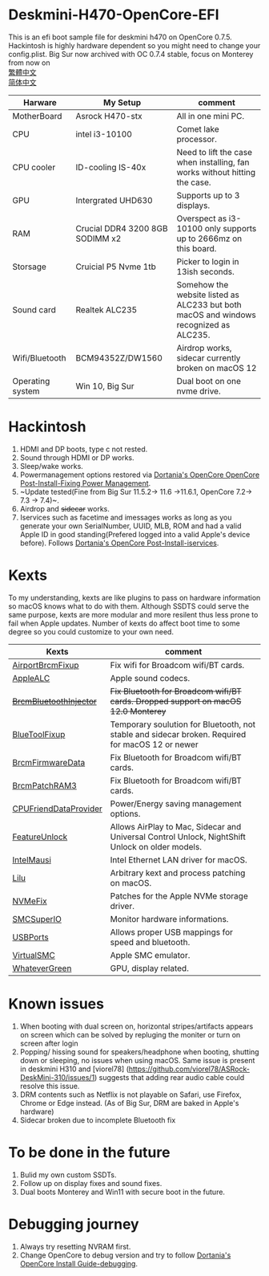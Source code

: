 # Deskmini-H470-OpenCore-EFI
This is an efi boot sample file for deskmini h470 on OpenCore 0.7.5.  
Hackintosh is highly hardware dependent so you might need to change your config.plist.
Big Sur now archived with OC 0.7.4 stable, focus on Monterey from now on  
[繁體中文](README_ZH-TW.md)  
[简体中文](README_zh-CN.md)

| Harware  |   My Setup |  comment |
|----------|-------------|------|
| MotherBoard |  Asrock H470-stx | All in one mini PC. |
| CPU |    intel i3-10100   |   Comet lake processor. |
| CPU cooler| ID-cooling IS-40x | Need to lift the case when installing, fan works without hitting the case. |
| GPU | Intergrated UHD630 | Supports up to 3 displays. |
| RAM |  Crucial DDR4 3200 8GB SODIMM x2 | Overspect as i3-10100 only supports up to 2666mz on this board. |
| Storsage |    Cruicial P5 Nvme 1tb | Picker to login in 13ish seconds. |
| Sound card | Realtek ALC235 | Somehow the website listed as ALC233 but both macOS and windows recognized as ALC235. | 
| Wifi/Bluetooth | BCM94352Z/DW1560 | Airdrop works, sidecar currently broken on macOS 12 |
| Operating system | Win 10, Big Sur | Dual boot on one nvme drive. |

# Hackintosh
1. HDMI and DP boots, type c not rested.
2. Sound through HDMI or DP works.
3. Sleep/wake works.
4. Powermanagement options restored via [Dortania's OpenCore OpenCore Post-Install-Fixing Power Management](https://dortania.github.io/OpenCore-Post-Install/universal/pm.html).
5. ~Update tested(Fine from Big Sur 11.5.2-> 11.6 ->11.6.1, OpenCore 7.2-> 7.3 -> 7.4)~.
6. Airdrop and ~~sidecar~~ works.
7. Iservices such as facetime and imessages works as long as you generate your own SerialNumber, UUID, MLB, ROM and had a valid Apple ID in good standing(Prefered logged into a valid Apple's device before). Follows [Dortania's OpenCore Post-Install-iservices](https://dortania.github.io/OpenCore-Post-Install/universal/iservices.html).

# Kexts
To my understanding, kexts are like plugins to pass on hardware information so macOS knows what to do with them. Although SSDTS could serve the same purpose, kexts are more modular and more resilent thus less prone to fail when Apple updates. Number of kexts do affect boot time to some degree so you could customize to your own need.

| Kexts |      comment |
|----------|-------------|
| [AirportBrcmFixup](https://github.com/acidanthera/AirportBrcmFixup) | Fix wifi for Broadcom wifi/BT cards. | 
| [AppleALC](https://github.com/acidanthera/AppleALC) | Apple sound codecs. |   
| ~~[BrcmBluetoothInjector](https://github.com/acidanthera/BrcmPatchRAM)~~ | ~~Fix Bluetooth for Broadcom wifi/BT cards. Dropped support on macOS 12.0 Monterey~~ | 
| [BlueToolFixup](https://github.com/acidanthera/BrcmPatchRAM) | Temporary soulution for Bluetooth, not stable and sidecar broken. Required for macOS 12 or newer |
| [BrcmFirmwareData](https://github.com/acidanthera/BrcmPatchRAM) | Fix Bluetooth for Broadcom wifi/BT cards. |
| [BrcmPatchRAM3](https://github.com/acidanthera/BrcmPatchRAM) |  Fix Bluetooth for Broadcom wifi/BT cards. | 
| [CPUFriendDataProvider](https://github.com/stevezhengshiqi/one-key-cpufriend) | Power/Energy saving management options. |
| [FeatureUnlock](https://github.com/acidanthera/FeatureUnlock) | Allows AirPlay to Mac, Sidecar and Universal Control Unlock, NightShift Unlock on older models. | 
| [IntelMausi](https://github.com/acidanthera/IntelMausi) | Intel Ethernet LAN driver for macOS. |
| [Lilu](https://github.com/acidanthera/Lilu) | Arbitrary kext and process patching on macOS. |
| [NVMeFix](https://github.com/acidanthera/NVMeFix) |  Patches for the Apple NVMe storage driver. | 
| [SMCSuperIO](https://github.com/acidanthera/VirtualSMC) |  Monitor hardware informations. |
| [USBPorts](https://dortania.github.io/OpenCore-Post-Install/usb/) | Allows proper USB mappings for speed and bluetooth. | 
| [VirtualSMC](https://github.com/acidanthera/VirtualSMC) | Apple SMC emulator. |
| [WhateverGreen](https://github.com/acidanthera/WhateverGreen) | GPU, display related. | 

# Known issues
1. When booting with dual screen on, horizontal stripes/artifacts appears on screen which can be solved by repluging the moniter or turn on screen after login
2. Popping/ hissing sound for speakers/headphone when booting, shutting down or sleeping, no issues when using macOS. Same issue is present in deskmini H310 and [viorel78] (https://github.com/viorel78/ASRock-DeskMini-310/issues/1) suggests that adding rear audio cable could resolve this issue.
3. DRM contents such as Netflix is not playable on Safari, use Firefox, Chrome or Edge instead. (As of Big Sur, DRM are baked in Apple's hardware)
4. Sidecar broken due to incomplete Bluetooth fix

# To be done in the future
1. Bulid my own custom SSDTs.
2. Follow up on display fixes and sound fixes.
3. Dual boots Monterey and Win11 with secure boot in the future.

# Debugging journey
1. Always try resetting NVRAM first.
2. Change OpenCore to debug version and try to follow [Dortania's OpenCore Install Guide-debugging](https://dortania.github.io/OpenCore-Install-Guide/troubleshooting/debug.html).
